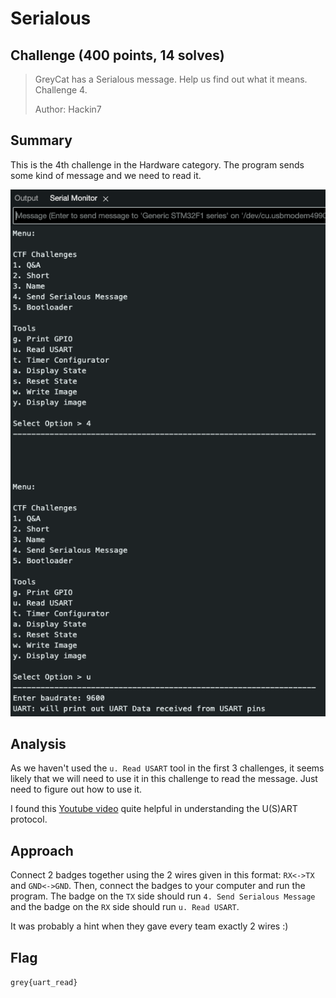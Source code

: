 # Serialous

## Challenge (400 points, 14 solves)

> GreyCat has a Serialous message. Help us find out what it means. Challenge 4.
>
> Author: Hackin7

## Summary

This is the 4th challenge in the Hardware category. The program sends some kind of message and we need to read it.

![Image](./screenshot.png)

## Analysis

As we haven't used the `u. Read USART` tool in the first 3 challenges, it seems likely that we will need to use it in this challenge to read the message. Just need to figure out how to use it.

I found this [Youtube video](https://www.youtube.com/watch?v=V6m2skVlsQI) quite helpful in understanding the U(S)ART protocol.

## Approach

Connect 2 badges together using the 2 wires given in this format: `RX<->TX` and `GND<->GND`. Then, connect the badges to your computer and run the program. The badge on the `TX` side should run `4. Send Serialous Message` and the badge on the `RX` side should run `u. Read USART`.

It was probably a hint when they gave every team exactly 2 wires :)

## Flag

`grey{uart_read}`
